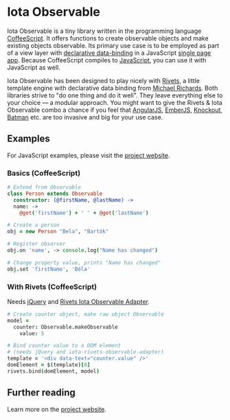Iota Observable
===============

Iota Observable is a tiny library written in the programming language [CoffeeScript](http://coffeescript.org/). It offers functions to create observable objects and make existing objects observable. Its primary use case is to be employed as part of a view layer with [declarative data-binding](http://en.wikipedia.org/wiki/Data_binding) in a JavaScript [single page app](http://en.wikipedia.org/wiki/Single-pageapplication). Because CoffeeScript compiles to [JavaScript](http://en.wikipedia.org/wiki/JavaScript), you can use it with JavaScript as well.

Iota Observable has been designed to play nicely with [Rivets](http://github.com/mikeric/rivets), a little template engine with declarative data binding from [Michael Richards](https://github.com/mikeric). Both libraries strive to "do one thing and do it well". They leave everything else to your choice &mdash; a modular approach. You might want to give the Rivets & Iota Observable combo a chance if you feel that [AngularJS](http://angularjs.org/), [EmberJS](http://emberjs.com/), [Knockout](http://knockoutjs.com/), [Batman](http://batmanjs.org/) etc. are too invasive and big for your use case.

## Examples

For JavaScript examples, please visit the [project website](http://www.helgoboss.org/projects/iota-observable/).

### Basics (CoffeeScript)

```coffeescript
# Extend from Observable
class Person extends Observable
  constructor: (@firstName, @lastName) ->
  name: -> 
    @get('firstName') + ' ' + @get('lastName')

# Create a person
obj = new Person "Bela", "Bartók"

# Register observer
obj.on 'name', -> console.log("Name has changed")

# Change property value, prints "Name has changed"
obj.set 'firstName', 'Béla'
```

### With Rivets (CoffeeScript)

Needs [jQuery](http://jquery.com/) and [Rivets Iota Observable Adapter](http://github.com/helgoboss/rivets-iota-observable-adapter).

```coffeescript
# Create counter object, make raw object Observable
model =
  counter: Observable.makeObservable
    value: 5

# Bind counter value to a DOM element
# (needs jQuery and iota-rivets-observable-adapter)
template = '<div data-text="counter.value" />'
domElement = $(template)[0]
rivets.bind(domElement, model)
```

## Further reading

Learn more on the [project website](http://www.helgoboss.org/projects/iota-observable/).
